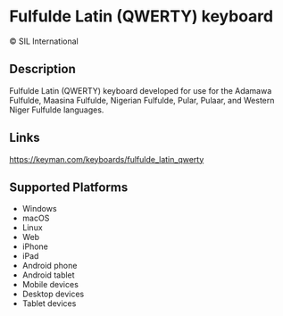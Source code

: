 Fulfulde Latin (QWERTY) keyboard
==============

© SIL International


Description
-----------
Fulfulde Latin (QWERTY) keyboard developed for use for the Adamawa Fulfulde, Maasina Fulfulde, Nigerian Fulfulde, Pular, Pulaar, and Western Niger Fulfulde languages.

Links
-----
https://keyman.com/keyboards/fulfulde_latin_qwerty

Supported Platforms
-------------------
 * Windows
 * macOS
 * Linux
 * Web
 * iPhone
 * iPad
 * Android phone
 * Android tablet
 * Mobile devices
 * Desktop devices
 * Tablet devices

